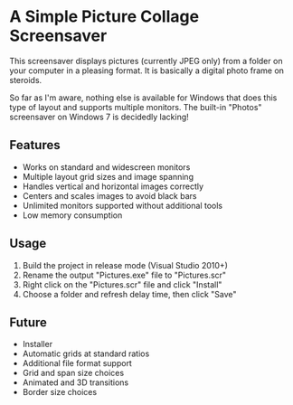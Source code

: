 # A Simple Picture Collage Screensaver

This screensaver displays pictures (currently JPEG only) from
a folder on your computer in a pleasing format.  It is basically
a digital photo frame on steroids.

So far as I'm aware, nothing else is available for Windows that
does this type of layout and supports multiple monitors.  The
built-in "Photos" screensaver on Windows 7 is decidedly lacking!

## Features

* Works on standard and widescreen monitors
* Multiple layout grid sizes and image spanning
* Handles vertical and horizontal images correctly
* Centers and scales images to avoid black bars
* Unlimited monitors supported without additional tools
* Low memory consumption

## Usage

1. Build the project in release mode (Visual Studio 2010+)
1. Rename the output "Pictures.exe" file to "Pictures.scr"
1. Right click on the "Pictures.scr" file and click "Install"
1. Choose a folder and refresh delay time, then click "Save"

## Future

* Installer
* Automatic grids at standard ratios
* Additional file format support
* Grid and span size choices
* Animated and 3D transitions
* Border size choices

